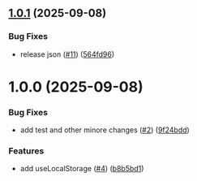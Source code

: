 ## [1.0.1](https://github.com/bymeisam/use/compare/v1.0.0...v1.0.1) (2025-09-08)


### Bug Fixes

* release json ([#11](https://github.com/bymeisam/use/issues/11)) ([564fd96](https://github.com/bymeisam/use/commit/564fd9675bb8c14658a4ac9d3f82f0b7667d85c8))

# 1.0.0 (2025-09-08)


### Bug Fixes

* add test and other minore changes ([#2](https://github.com/bymeisam/use/issues/2)) ([9f24bdd](https://github.com/bymeisam/use/commit/9f24bdd0be623d24be6017ed1b6c6394a21ad4e5))


### Features

* add useLocalStorage ([#4](https://github.com/bymeisam/use/issues/4)) ([b8b5bd1](https://github.com/bymeisam/use/commit/b8b5bd1e69dfbc6cfa4475ca4b04088800c2db59))
